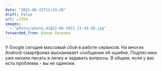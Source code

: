 ```yaml
---
date: "2021-06-22T11:43:28"
draft: False
url: /2354
images:
  - "photos/photo_41@22-06-2021_11-43-28.jpg"
forwarded_from: Канал Лучкова
---
```


У Google сегодня массовый сбой в работе сервисов. На многих Android-смартфонах выскакивает сообщение об ошибке. Подписчики уже начали писать в личку и задавать вопросы. В общем, если у вас есть проблемы - вы не одиноки.
